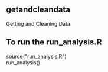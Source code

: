 ## getandcleandata
Getting and Cleaning Data

## To run the run_analysis.R
source("run_analysis.R")
<br />
run_analysis()
